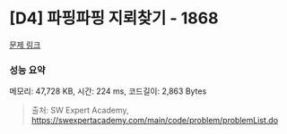 # [D4] 파핑파핑 지뢰찾기 - 1868 

[문제 링크](https://swexpertacademy.com/main/code/problem/problemDetail.do?contestProbId=AV5LwsHaD1MDFAXc) 

### 성능 요약

메모리: 47,728 KB, 시간: 224 ms, 코드길이: 2,863 Bytes



> 출처: SW Expert Academy, https://swexpertacademy.com/main/code/problem/problemList.do